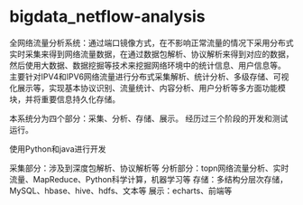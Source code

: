 # bigdata_netflow-analysis
全网络流量分析系统：通过端口镜像方式，在不影响正常流量的情况下采用分布式实时采集来得到网络流量数据，在通过数据包解析、协议解析来得到对应的数据，然后使用大数据、数据挖掘等技术来挖掘网络环境中的统计信息、用户信息等。
主要针对IPV4和IPV6网络流量进行分布式采集解析、统计分析、多级存储、可视化展示等，实现基本协议识别、流量统计、内容分析、用户分析等多方面功能模块，并将重要信息持久化存储。

本系统分为四个部分：采集、分析、存储、展示。
经历过三个阶段的开发和测试运行。

使用Python和java进行开发

采集部分：涉及到深度包解析、协议解析等
分析部分：topn网络流量分析、实时流量、MapReduce、Python科学计算，机器学习等
存储：多结构分层次存储，MySQL、hbase、hive、hdfs、文本等
展示：echarts、前端等
